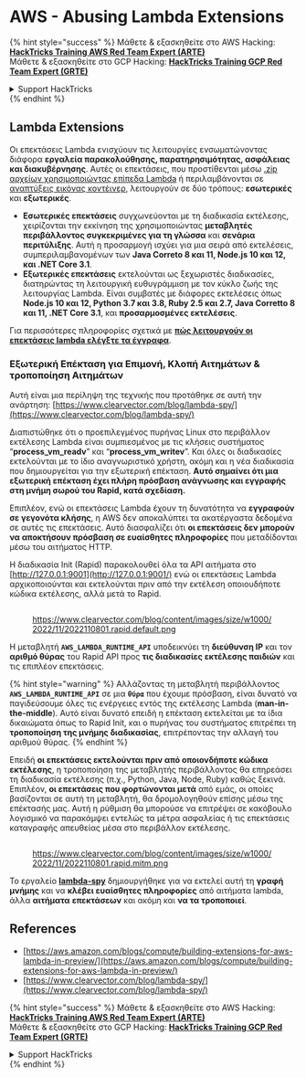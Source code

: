# AWS - Abusing Lambda Extensions

{% hint style="success" %}
Μάθετε & εξασκηθείτε στο AWS Hacking:<img src="../../../../.gitbook/assets/image (1) (1) (1) (1).png" alt="" data-size="line">[**HackTricks Training AWS Red Team Expert (ARTE)**](https://training.hacktricks.xyz/courses/arte)<img src="../../../../.gitbook/assets/image (1) (1) (1) (1).png" alt="" data-size="line">\
Μάθετε & εξασκηθείτε στο GCP Hacking: <img src="../../../../.gitbook/assets/image (2) (1).png" alt="" data-size="line">[**HackTricks Training GCP Red Team Expert (GRTE)**<img src="../../../../.gitbook/assets/image (2) (1).png" alt="" data-size="line">](https://training.hacktricks.xyz/courses/grte)

<details>

<summary>Support HackTricks</summary>

* Ελέγξτε τα [**σχέδια συνδρομής**](https://github.com/sponsors/carlospolop)!
* **Εγγραφείτε στην** 💬 [**ομάδα Discord**](https://discord.gg/hRep4RUj7f) ή στην [**ομάδα telegram**](https://t.me/peass) ή **ακολουθήστε** μας στο **Twitter** 🐦 [**@hacktricks\_live**](https://twitter.com/hacktricks_live)**.**
* **Μοιραστείτε κόλπα hacking υποβάλλοντας PRs στα** [**HackTricks**](https://github.com/carlospolop/hacktricks) και [**HackTricks Cloud**](https://github.com/carlospolop/hacktricks-cloud) github repos.

</details>
{% endhint %}

## Lambda Extensions

Οι επεκτάσεις Lambda ενισχύουν τις λειτουργίες ενσωματώνοντας διάφορα **εργαλεία παρακολούθησης, παρατηρησιμότητας, ασφάλειας και διακυβέρνησης**. Αυτές οι επεκτάσεις, που προστίθενται μέσω [.zip αρχείων χρησιμοποιώντας επίπεδα Lambda](https://docs.aws.amazon.com/lambda/latest/dg/configuration-layers.html) ή περιλαμβάνονται σε [αναπτύξεις εικόνας κοντέινερ](https://aws.amazon.com/blogs/compute/working-with-lambda-layers-and-extensions-in-container-images/), λειτουργούν σε δύο τρόπους: **εσωτερικές** και **εξωτερικές**.

* **Εσωτερικές επεκτάσεις** συγχωνεύονται με τη διαδικασία εκτέλεσης, χειρίζονται την εκκίνηση της χρησιμοποιώντας **μεταβλητές περιβάλλοντος συγκεκριμένες για τη γλώσσα** και **σενάρια περιτύλιξης**. Αυτή η προσαρμογή ισχύει για μια σειρά από εκτελέσεις, συμπεριλαμβανομένων των **Java Correto 8 και 11, Node.js 10 και 12, και .NET Core 3.1**.
* **Εξωτερικές επεκτάσεις** εκτελούνται ως ξεχωριστές διαδικασίες, διατηρώντας τη λειτουργική ευθυγράμμιση με τον κύκλο ζωής της λειτουργίας Lambda. Είναι συμβατές με διάφορες εκτελέσεις όπως **Node.js 10 και 12, Python 3.7 και 3.8, Ruby 2.5 και 2.7, Java Corretto 8 και 11, .NET Core 3.1**, και **προσαρμοσμένες εκτελέσεις**.

Για περισσότερες πληροφορίες σχετικά με [**πώς λειτουργούν οι επεκτάσεις lambda ελέγξτε τα έγγραφα**](https://docs.aws.amazon.com/lambda/latest/dg/runtimes-extensions-api.html).

### Εξωτερική Επέκταση για Επιμονή, Κλοπή Αιτημάτων & τροποποίηση Αιτημάτων

Αυτή είναι μια περίληψη της τεχνικής που προτάθηκε σε αυτή την ανάρτηση: [https://www.clearvector.com/blog/lambda-spy/](https://www.clearvector.com/blog/lambda-spy/)

Διαπιστώθηκε ότι ο προεπιλεγμένος πυρήνας Linux στο περιβάλλον εκτέλεσης Lambda είναι συμπιεσμένος με τις κλήσεις συστήματος “**process\_vm\_readv**” και “**process\_vm\_writev**”. Και όλες οι διαδικασίες εκτελούνται με το ίδιο αναγνωριστικό χρήστη, ακόμη και η νέα διαδικασία που δημιουργείται για την εξωτερική επέκταση. **Αυτό σημαίνει ότι μια εξωτερική επέκταση έχει πλήρη πρόσβαση ανάγνωσης και εγγραφής στη μνήμη σωρού του Rapid, κατά σχεδίαση.**

Επιπλέον, ενώ οι επεκτάσεις Lambda έχουν τη δυνατότητα να **εγγραφούν σε γεγονότα κλήσης**, η AWS δεν αποκαλύπτει τα ακατέργαστα δεδομένα σε αυτές τις επεκτάσεις. Αυτό διασφαλίζει ότι **οι επεκτάσεις δεν μπορούν να αποκτήσουν πρόσβαση σε ευαίσθητες πληροφορίες** που μεταδίδονται μέσω του αιτήματος HTTP.

Η διαδικασία Init (Rapid) παρακολουθεί όλα τα API αιτήματα στο [http://127.0.0.1:9001](http://127.0.0.1:9001/) ενώ οι επεκτάσεις Lambda αρχικοποιούνται και εκτελούνται πριν από την εκτέλεση οποιουδήποτε κώδικα εκτέλεσης, αλλά μετά το Rapid.

<figure><img src="../../../../.gitbook/assets/image (254).png" alt=""><figcaption><p><a href="https://www.clearvector.com/blog/content/images/size/w1000/2022/11/2022110801.rapid.default.png">https://www.clearvector.com/blog/content/images/size/w1000/2022/11/2022110801.rapid.default.png</a></p></figcaption></figure>

Η μεταβλητή **`AWS_LAMBDA_RUNTIME_API`** υποδεικνύει τη **διεύθυνση IP** και τον **αριθμό θύρας** του Rapid API προς **τις διαδικασίες εκτέλεσης παιδιών** και τις επιπλέον επεκτάσεις.

{% hint style="warning" %}
Αλλάζοντας τη μεταβλητή περιβάλλοντος **`AWS_LAMBDA_RUNTIME_API`** σε μια **`θύρα`** που έχουμε πρόσβαση, είναι δυνατό να παγιδεύσουμε όλες τις ενέργειες εντός της εκτέλεσης Lambda (**man-in-the-middle**). Αυτό είναι δυνατό επειδή η επέκταση εκτελείται με τα ίδια δικαιώματα όπως το Rapid Init, και ο πυρήνας του συστήματος επιτρέπει τη **τροποποίηση της μνήμης διαδικασίας**, επιτρέποντας την αλλαγή του αριθμού θύρας.
{% endhint %}

Επειδή **οι επεκτάσεις εκτελούνται πριν από οποιονδήποτε κώδικα εκτέλεσης**, η τροποποίηση της μεταβλητής περιβάλλοντος θα επηρεάσει τη διαδικασία εκτέλεσης (π.χ., Python, Java, Node, Ruby) καθώς ξεκινά. Επιπλέον, **οι επεκτάσεις που φορτώνονται μετά** από εμάς, οι οποίες βασίζονται σε αυτή τη μεταβλητή, θα δρομολογηθούν επίσης μέσω της επέκτασής μας. Αυτή η ρύθμιση θα μπορούσε να επιτρέψει σε κακόβουλο λογισμικό να παρακάμψει εντελώς τα μέτρα ασφαλείας ή τις επεκτάσεις καταγραφής απευθείας μέσα στο περιβάλλον εκτέλεσης.

<figure><img src="../../../../.gitbook/assets/image (267).png" alt=""><figcaption><p><a href="https://www.clearvector.com/blog/content/images/size/w1000/2022/11/2022110801.rapid.mitm.png">https://www.clearvector.com/blog/content/images/size/w1000/2022/11/2022110801.rapid.mitm.png</a></p></figcaption></figure>

Το εργαλείο [**lambda-spy**](https://github.com/clearvector/lambda-spy) δημιουργήθηκε για να εκτελεί αυτή τη **γραφή μνήμης** και να **κλέβει ευαίσθητες πληροφορίες** από αιτήματα lambda, άλλα **αιτήματα** **επεκτάσεων** και ακόμη και **να τα τροποποιεί**.

## References

* [https://aws.amazon.com/blogs/compute/building-extensions-for-aws-lambda-in-preview/](https://aws.amazon.com/blogs/compute/building-extensions-for-aws-lambda-in-preview/)
* [https://www.clearvector.com/blog/lambda-spy/](https://www.clearvector.com/blog/lambda-spy/)

{% hint style="success" %}
Μάθετε & εξασκηθείτε στο AWS Hacking:<img src="../../../../.gitbook/assets/image (1) (1) (1) (1).png" alt="" data-size="line">[**HackTricks Training AWS Red Team Expert (ARTE)**](https://training.hacktricks.xyz/courses/arte)<img src="../../../../.gitbook/assets/image (1) (1) (1) (1).png" alt="" data-size="line">\
Μάθετε & εξασκηθείτε στο GCP Hacking: <img src="../../../../.gitbook/assets/image (2) (1).png" alt="" data-size="line">[**HackTricks Training GCP Red Team Expert (GRTE)**<img src="../../../../.gitbook/assets/image (2) (1).png" alt="" data-size="line">](https://training.hacktricks.xyz/courses/grte)

<details>

<summary>Support HackTricks</summary>

* Ελέγξτε τα [**σχέδια συνδρομής**](https://github.com/sponsors/carlospolop)!
* **Εγγραφείτε στην** 💬 [**ομάδα Discord**](https://discord.gg/hRep4RUj7f) ή στην [**ομάδα telegram**](https://t.me/peass) ή **ακολουθήστε** μας στο **Twitter** 🐦 [**@hacktricks\_live**](https://twitter.com/hacktricks_live)**.**
* **Μοιραστείτε κόλπα hacking υποβάλλοντας PRs στα** [**HackTricks**](https://github.com/carlospolop/hacktricks) και [**HackTricks Cloud**](https://github.com/carlospolop/hacktricks-cloud) github repos.

</details>
{% endhint %}
